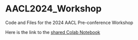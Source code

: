 # AACL2024_Workshop
Code and Files for the 2024 AACL Pre-conference Workshop

Here is the link to the <a href="https://colab.research.google.com/drive/1mDc_W33iulSwOiAXWyjOGDUG8rs6x9Aj?usp=sharing" target="_blank">shared Colab Notebook</a>

